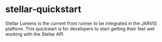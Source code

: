 # stellar-quickstart
Stellar Lumens is the current front runner to be integrated in the JARVIS platform. This quickstart is for developers to start getting their feet wet working with the Stellar API
